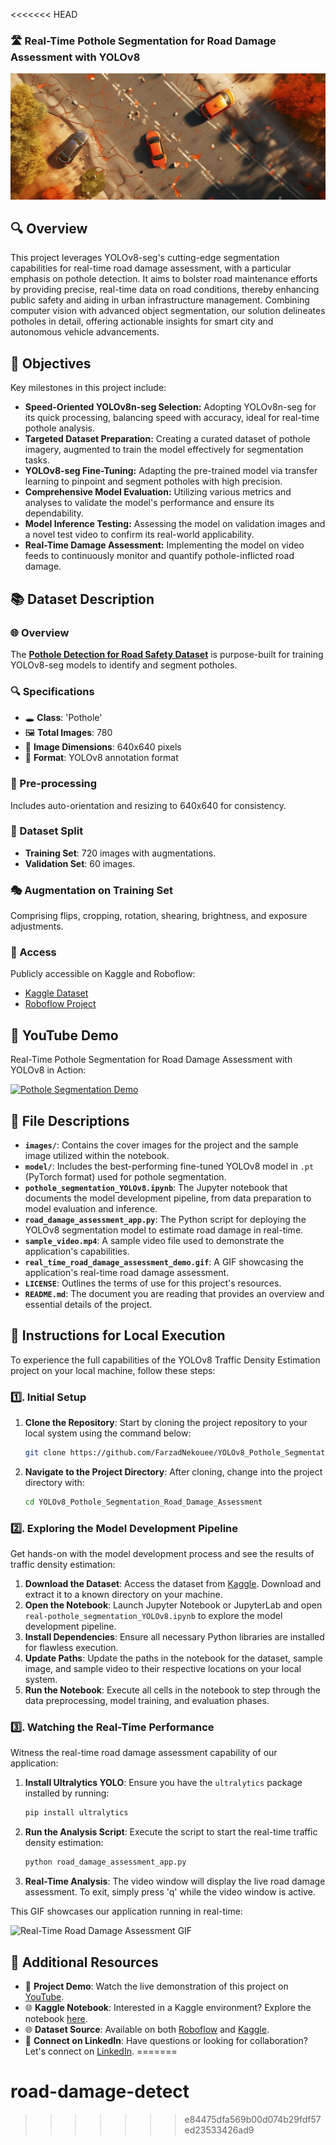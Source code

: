 <<<<<<< HEAD
### 🛣️ Real-Time Pothole Segmentation for Road Damage Assessment with YOLOv8
![Pothole Segmentation](/images/cover_image_raw.png)

## 🔍 Overview
This project leverages YOLOv8-seg's cutting-edge segmentation capabilities for real-time road damage assessment, with a particular emphasis on pothole detection. It aims to bolster road maintenance efforts by providing precise, real-time data on road conditions, thereby enhancing public safety and aiding in urban infrastructure management. Combining computer vision with advanced object segmentation, our solution delineates potholes in detail, offering actionable insights for smart city and autonomous vehicle advancements.


## 🎯 Objectives
Key milestones in this project include:
* **Speed-Oriented YOLOv8n-seg Selection:** Adopting YOLOv8n-seg for its quick processing, balancing speed with accuracy, ideal for real-time pothole analysis.
* **Targeted Dataset Preparation:** Creating a curated dataset of pothole imagery, augmented to train the model effectively for segmentation tasks.
* **YOLOv8-seg Fine-Tuning:** Adapting the pre-trained model via transfer learning to pinpoint and segment potholes with high precision.
* **Comprehensive Model Evaluation:** Utilizing various metrics and analyses to validate the model's performance and ensure its dependability.
* **Model Inference Testing:** Assessing the model on validation images and a novel test video to confirm its real-world applicability.
* **Real-Time Damage Assessment:** Implementing the model on video feeds to continuously monitor and quantify pothole-inflicted road damage.


## 📚 Dataset Description

### 🌐 Overview
The [**Pothole Detection for Road Safety Dataset**](https://www.kaggle.com/datasets/farzadnekouei/pothole-image-segmentation-dataset) is purpose-built for training YOLOv8-seg models to identify and segment potholes.

### 🔍 Specifications 
- 🕳️ **Class**: 'Pothole' 
- 🖼️ **Total Images**: 780
- 📏 **Image Dimensions**: 640x640 pixels
- 📂 **Format**: YOLOv8 annotation format

### 🔄 Pre-processing
Includes auto-orientation and resizing to 640x640 for consistency.

### 🔢 Dataset Split
- **Training Set**: 720 images with augmentations.
- **Validation Set**: 60 images.

### 🎭 Augmentation on Training Set
Comprising flips, cropping, rotation, shearing, brightness, and exposure adjustments.

### 📌 Access
Publicly accessible on Kaggle and Roboflow:
- [Kaggle Dataset](https://www.kaggle.com/datasets/farzadnekouei/pothole-image-segmentation-dataset)
- [Roboflow Project](https://universe.roboflow.com/farzad/pothole_segmentation_yolov8/dataset/1)


## 🎥 YouTube Demo
Real-Time Pothole Segmentation for Road Damage Assessment with YOLOv8 in Action:

[![Pothole Segmentation Demo](https://img.youtube.com/vi/1YkmlMbjwxY/0.jpg)](https://youtu.be/1YkmlMbjwxY)  


## 📁 File Descriptions

- **`images/`**: Contains the cover images for the project and the sample image utilized within the notebook.
- **`model/`**: Includes the best-performing fine-tuned YOLOv8 model in `.pt` (PyTorch format) used for pothole segmentation.
- **`pothole_segmentation_YOLOv8.ipynb`**: The Jupyter notebook that documents the model development pipeline, from data preparation to model evaluation and inference.
- **`road_damage_assessment_app.py`**: The Python script for deploying the YOLOv8 segmentation model to estimate road damage in real-time.
- **`sample_video.mp4`**: A sample video file used to demonstrate the application's capabilities.
- **`real_time_road_damage_assessment_demo.gif`**: A GIF showcasing the application's real-time road damage assessment.
- **`LICENSE`**: Outlines the terms of use for this project's resources.
- **`README.md`**: The document you are reading that provides an overview and essential details of the project.


## 🚀 Instructions for Local Execution

To experience the full capabilities of the YOLOv8 Traffic Density Estimation project on your local machine, follow these steps:

### 1️⃣. Initial Setup
1. **Clone the Repository**: Start by cloning the project repository to your local system using the command below:
    ```bash
    git clone https://github.com/FarzadNekouee/YOLOv8_Pothole_Segmentation_Road_Damage_Assessment.git
    ```
2. **Navigate to the Project Directory**: After cloning, change into the project directory with:
    ```bash
    cd YOLOv8_Pothole_Segmentation_Road_Damage_Assessment
    ```

### 2️⃣. Exploring the Model Development Pipeline
Get hands-on with the model development process and see the results of traffic density estimation:
1. **Download the Dataset**: Access the dataset from [Kaggle](https://www.kaggle.com/datasets/farzadnekouei/pothole-image-segmentation-dataset). Download and extract it to a known directory on your machine.
2. **Open the Notebook**: Launch Jupyter Notebook or JupyterLab and open `real-pothole_segmentation_YOLOv8.ipynb` to explore the model development pipeline.
3. **Install Dependencies**: Ensure all necessary Python libraries are installed for flawless execution.
4. **Update Paths**: Update the paths in the notebook for the dataset, sample image, and sample video to their respective locations on your local system.
5. **Run the Notebook**: Execute all cells in the notebook to step through the data preprocessing, model training, and evaluation phases.

### 3️⃣. Watching the Real-Time Performance
Witness the real-time road damage assessment capability of our application:
1. **Install Ultralytics YOLO**: Ensure you have the `ultralytics` package installed by running:
    ```bash
    pip install ultralytics
    ```
2. **Run the Analysis Script**: Execute the script to start the real-time traffic density estimation:
    ```bash
    python road_damage_assessment_app.py
    ```
3. **Real-Time Analysis**: The video window will display the live road damage assessment. To exit, simply press 'q' while the video window is active.

This GIF showcases our application running in real-time:

![Real-Time Road Damage Assessment GIF](real_time_road_damage_assessment_demo.gif) 


## 🔗 Additional Resources

- 🎥 **Project Demo**: Watch the live demonstration of this project on [YouTube](https://www.youtube.com/watch?v=1YkmlMbjwxY).
- 🌐 **Kaggle Notebook**: Interested in a Kaggle environment? Explore the notebook [here](https://www.kaggle.com/code/farzadnekouei/pothole-segmentation-for-road-damage-assessment).
- 🌐 **Dataset Source**: Available on both [Roboflow](https://universe.roboflow.com/farzad/pothole_segmentation_yolov8/dataset/1) and [Kaggle](https://www.kaggle.com/datasets/farzadnekouei/pothole-image-segmentation-dataset).
- 🤝 **Connect on LinkedIn**: Have questions or looking for collaboration? Let's connect on [LinkedIn](https://linkedin.com/in/farzad-nekouei-7535aa53/).
=======
# road-damage-detect
>>>>>>> e84475dfa569b00d074b29fdf57ed23533426ad9
